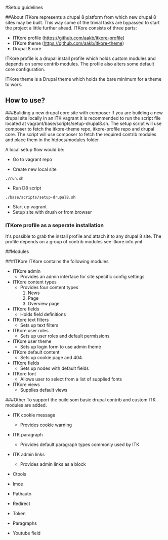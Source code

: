 #Setup guidelines

##About
ITKore represents a drupal 8 platform from which new drupal 8 sites may be built. This way some of the trivial tasks are bypassed to start the project a little further ahead.
ITKore consists of three parts:
* ITKore profile (https://github.com/aakb/itkore-profile)
* ITKore theme (https://github.com/aakb/itkore-theme)
* Drupal 8 core

ITKore profile is a drupal install profile which holds custom modules and depends on some contrib modules. The profile also alters some default core configuration.

ITKore theme is a Drupal theme which holds the bare minimum for a theme to work.

## How to use?

###Buliding a new drupal core site with composer
If you are building a new drupal site locally in an ITK vagrant it is recommended to run the script file located at vagrant/base/scripts/setup-drupal8.sh.
The setup script will use composer to fetch the itkore-theme repo, itkore-profile repo and drupal core.
The script will use composer to fetch the required contrib modules and place them in the htdocs/modules folder

A local setup flow would be:

* Go to vagrant repo

* Create new local site
```
./run.sh
```

* Run D8 script
```
./base/scripts/setup-drupal8.sh
```

* Start up vagrant
* Setup site with drush or from browser


### ITKore profile as a seperate installation
It's possible to grab the install profile and attach it to any drupal 8 site. The profile depends on a group of contrib modules see itkore.info.yml

##Modules

###ITKore
ITKore contains the following modules

* ITKore admin
   * Provides an admin interface for site specific config settings
* ITKore content types
   * Provides four content types
      1. News
      2. Page
      3. Overview page
* ITKore fields
   * Holds field definitions
* ITKore text filters
   * Sets up text filters
* ITKore user roles
   * Sets up user roles and default permissions
* ITKore user theme
   * Sets up login form to use admin theme
* ITKore default content
   * Sets up cookie page and 404.
* ITKore fields
   * Sets up nodes with default fields
* ITKore font
   * Allows user to select from a list of supplied fonts
* ITKore views
   * Supplies default views

###Other
To support the build som basic drupal contrib and custom ITK modules are added.

* ITK cookie message
   * Provides cookie warning
* ITK paragraph
   * Provides default paragraph types commonly used by ITK
* ITK admin links
   * Provides admin links as a block

* Ctools
* Imce
* Pathauto
* Redirect
* Token
* Paragraphs
* Youtube field
